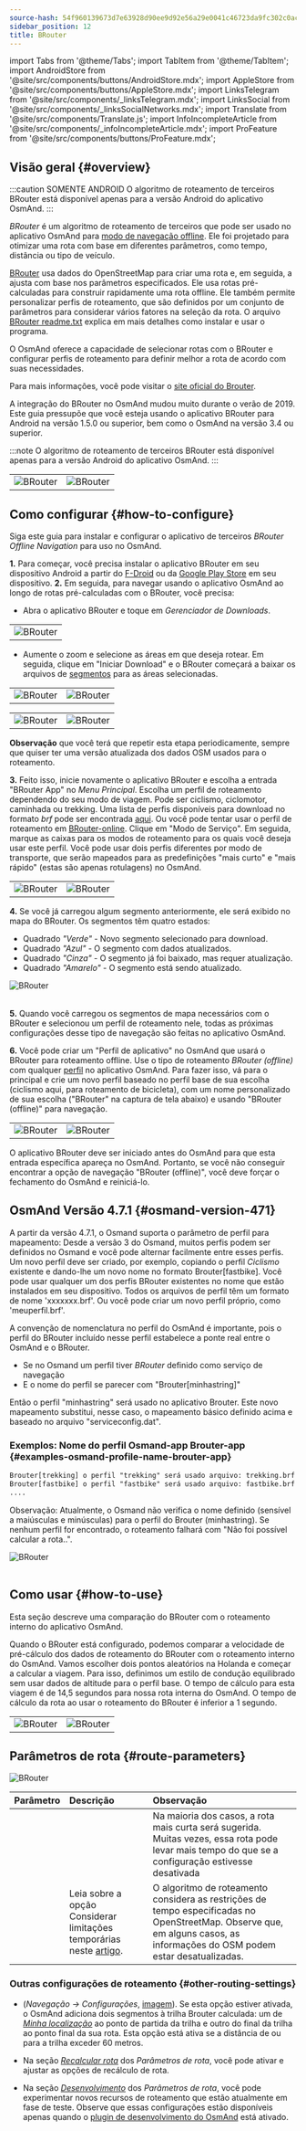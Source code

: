 ```yaml
---
source-hash: 54f960139673d7e63928d90ee9d92e56a29e0041c46723da9fc302c0ac415a0a
sidebar_position: 12
title: BRouter
---
```

import Tabs from '@theme/Tabs';
import TabItem from '@theme/TabItem';
import AndroidStore from '@site/src/components/buttons/AndroidStore.mdx';
import AppleStore from '@site/src/components/buttons/AppleStore.mdx';
import LinksTelegram from '@site/src/components/_linksTelegram.mdx';
import LinksSocial from '@site/src/components/_linksSocialNetworks.mdx';
import Translate from '@site/src/components/Translate.js';
import InfoIncompleteArticle from '@site/src/components/_infoIncompleteArticle.mdx';
import ProFeature from '@site/src/components/buttons/ProFeature.mdx';

## Visão geral {#overview}

:::caution SOMENTE ANDROID
O algoritmo de roteamento de terceiros BRouter está disponível apenas para a versão Android do aplicativo OsmAnd.
:::

*BRouter* é um algoritmo de roteamento de terceiros que pode ser usado no aplicativo OsmAnd para [modo de navegação offline](../guidance/navigation-settings.md#navigation-type). Ele foi projetado para otimizar uma rota com base em diferentes parâmetros, como tempo, distância ou tipo de veículo.

[BRouter](http://brouter.de/) usa dados do OpenStreetMap para criar uma rota e, em seguida, a ajusta com base nos parâmetros especificados. Ele usa rotas pré-calculadas para construir rapidamente uma rota offline. Ele também permite personalizar perfis de roteamento, que são definidos por um conjunto de parâmetros para considerar vários fatores na seleção da rota. O arquivo [BRouter readme.txt](http://brouter.de/brouter/readme.txt) explica em mais detalhes como instalar e usar o programa.

O OsmAnd oferece a capacidade de selecionar rotas com o BRouter e configurar perfis de roteamento para definir melhor a rota de acordo com suas necessidades.

Para mais informações, você pode visitar o [site oficial do Brouter](http://www.brouter.de/brouter/algorithm.html).

A integração do BRouter no OsmAnd mudou muito durante o verão de 2019. Este guia pressupõe que você esteja usando o aplicativo BRouter para Android na versão 1.5.0 ou superior, bem como o OsmAnd na versão 3.4 ou superior.

:::note
O algoritmo de roteamento de terceiros BRouter está disponível apenas para a versão Android do aplicativo OsmAnd.
:::

<table class="blogimage">
    <tr>
        <td><img src={require('@site/static/img/navigation/third/BRouter_overview.png').default} alt="BRouter"/></td>
        <td><img src={require('@site/static/img/navigation/third/BRouter_overview2.png').default} alt="BRouter"/></td>
    </tr>
</table>

## Como configurar {#how-to-configure}

Siga este guia para instalar e configurar o aplicativo de terceiros *BRouter Offline Navigation* para uso no OsmAnd.

**1.** Para começar, você precisa instalar o aplicativo BRouter em seu dispositivo Android a partir do [F-Droid](https://f-droid.org/packages/btools.routingapp) ou da [Google Play Store](https://play.google.com/store/apps/details?id=btools.routingapp) em seu dispositivo.
**2.** Em seguida, para navegar usando o aplicativo OsmAnd ao longo de rotas pré-calculadas com o BRouter, você precisa:

- Abra o aplicativo BRouter e toque em *Gerenciador de Downloads*.

<table class="blogimage">
    <tr>
        <td><img src={require('@site/static/img/navigation/third/prof19.png').default} alt="BRouter"/></td>
    </tr>
</table>

- Aumente o zoom e selecione as áreas em que deseja rotear. Em seguida, clique em "Iniciar Download" e o BRouter começará a baixar os arquivos de [segmentos](http://brouter.de/brouter/segments4/) para as áreas selecionadas.

<table class="blogimage">
    <tr>
        <td><img src={require('@site/static/img/navigation/third/brouter-start-1.png').default} alt="BRouter"/></td>
        <td><img src={require('@site/static/img/navigation/third/brouter-start.png').default} alt="BRouter"/></td>
    </tr>
</table>

<table class="blogimage">
    <tr>
        <td><img src={require('@site/static/img/navigation/third/brouter-downl.png').default} alt="BRouter"/></td>
        <td><img src={require('@site/static/img/navigation/third/brouter-update.png').default} alt="BRouter"/></td>
    </tr>
</table>

**Observação** que você terá que repetir esta etapa periodicamente, sempre que quiser ter uma versão atualizada dos dados OSM usados para o roteamento.

**3.** Feito isso, inicie novamente o aplicativo BRouter e escolha a entrada "BRouter App" no *Menu Principal*. Escolha um perfil de roteamento dependendo do seu modo de viagem. Pode ser ciclismo, ciclomotor, caminhada ou trekking. Uma lista de perfis disponíveis para download no formato *brf* pode ser encontrada [aqui](http://brouter.de/brouter/profiles2/). Ou você pode tentar usar o perfil de roteamento em [BRouter-online](http://brouter.de/brouter-web/).
Clique em "Modo de Serviço". Em seguida, marque as caixas para os modos de roteamento para os quais você deseja usar este perfil. Você pode usar dois perfis diferentes por modo de transporte, que serão mapeados para as predefinições "mais curto" e "mais rápido" (estas são apenas rotulagens) no OsmAnd.

<table class="blogimage">
    <tr>
        <td><img src={require('@site/static/img/navigation/third/prof18.png').default} alt="BRouter"/></td>
        <td><img src={require('@site/static/img/navigation/third/prof18a.png').default} alt="BRouter"/></td>
    </tr>
</table>

**4.** Se você já carregou algum segmento anteriormente, ele será exibido no mapa do BRouter. Os segmentos têm quatro estados:

- Quadrado *"Verde"* - Novo segmento selecionado para download.
- Quadrado *"Azul"* - O segmento com dados atualizados.
- Quadrado *"Cinza"* - O segmento já foi baixado, mas requer atualização.
- Quadrado *"Amarelo"* - O segmento está sendo atualizado.

<table class="blogimage">
    <tr>
    <img src={require('@site/static/img/navigation/third/brouter-downl2.png').default} alt="BRouter"/>
    </tr>
</table>

**5.** Quando você carregou os segmentos de mapa necessários com o BRouter e selecionou um perfil de roteamento nele, todas as próximas configurações desse tipo de navegação são feitas no aplicativo OsmAnd.

**6.** Você pode criar um "Perfil de aplicativo" no OsmAnd que usará o BRouter para roteamento offline.
Use o tipo de roteamento *BRouter (offline)* com qualquer [perfil](../../personal/profiles.md) no aplicativo OsmAnd. Para fazer isso, vá para o *<Translate android="true" ids="shared_string_menu,configure_profile,navigation_profile,nav_type_hint,shared_string_offline,shared_string_external,routing_profile_broutrer"/>* principal e crie um novo perfil baseado no perfil base de sua escolha (ciclismo aqui, para roteamento de bicicleta), com um nome personalizado de sua escolha ("BRouter" na captura de tela abaixo) e usando "BRouter (offline)" para navegação.

<table class="blogimage">
    <tr>
        <td><img src={require('@site/static/img/navigation/third/brouter-2.png').default} alt="BRouter"/></td>
        <td><img src={require('@site/static/img/navigation/third/brouter-3.png').default} alt="BRouter"/></td>
    </tr>
</table>

O aplicativo BRouter deve ser iniciado antes do OsmAnd para que esta entrada específica apareça no OsmAnd. Portanto, se você não conseguir encontrar a opção de navegação "BRouter (offline)", você deve forçar o fechamento do OsmAnd e reiniciá-lo.

## OsmAnd Versão 4.7.1 {#osmand-version-471}

A partir da versão 4.7.1, o Osmand suporta o parâmetro de perfil para mapeamento: Desde a versão 3 do Osmand, muitos perfis podem ser definidos no Osmand e você pode alternar facilmente entre esses perfis. Um novo perfil deve ser criado, por exemplo, copiando o perfil *Ciclismo* existente e dando-lhe um novo nome no formato Brouter[fastbike]. Você pode usar qualquer um dos perfis BRouter existentes no nome que estão instalados em seu dispositivo. Todos os arquivos de perfil têm um formato de nome 'xxxxxxx.brf'. Ou você pode criar um novo perfil próprio, como 'meuperfil.brf'.

A convenção de nomenclatura no perfil do OsmAnd é importante, pois o perfil do BRouter incluído nesse perfil estabelece a ponte real entre o OsmAnd e o BRouter.

- Se no Osmand um perfil tiver *BRouter* definido como serviço de navegação
- E o nome do perfil se parecer com "Brouter[minhastring]"

Então o perfil "minhastring" será usado no aplicativo Brouter. Este novo mapeamento substitui, nesse caso, o mapeamento básico definido acima e baseado no arquivo "serviceconfig.dat".

### Exemplos: Nome do perfil Osmand-app Brouter-app {#examples-osmand-profile-name-brouter-app}

```xml
Brouter[trekking] o perfil "trekking" será usado arquivo: trekking.brf
Brouter[fastbike] o perfil "fastbike" será usado arquivo: fastbike.brf
....
```

Observação:
Atualmente, o Osmand não verifica o nome definido (sensível a maiúsculas e minúsculas) para o perfil do Brouter (minhastring).
Se nenhum perfil for encontrado, o roteamento falhará com "Não foi possível calcular a rota..".

<table class="blogimage">
    <tr>
    <img src={require('@site/static/img/navigation/third/brouter_profile.png').default} alt="BRouter"/>
    </tr>
</table>

## Como usar {#how-to-use}

Esta seção descreve uma comparação do BRouter com o roteamento interno do aplicativo OsmAnd.

Quando o BRouter está configurado, podemos comparar a velocidade de pré-cálculo dos dados de roteamento do BRouter com o roteamento interno do OsmAnd. Vamos escolher dois pontos aleatórios na Holanda e começar a calcular a viagem. Para isso, definimos um estilo de condução equilibrado sem usar dados de altitude para o perfil base. O tempo de cálculo para esta viagem é de 14,5 segundos para nossa rota interna do OsmAnd. O tempo de cálculo da rota ao usar o roteamento do BRouter é inferior a 1 segundo.

<table class="blogimage">
    <tr>
        <td><img src={require('@site/static/img/navigation/third/prof21.jpg').default} alt="BRouter"/></td>
        <td><img src={require('@site/static/img/navigation/third/prof21a.jpg').default} alt="BRouter"/></td>
    </tr>
</table>

## Parâmetros de rota {#route-parameters}

*<Translate android="true" ids="shared_string_menu,shared_string_navigation,shared_string_settings,routing_settings_2,route_parameters"/>*

![BRouter](@site/static/img/navigation/routing/BRouter_route_param.png)

| Parâmetro | Descrição | Observação |
|:------------|:---------------|:---------------|
| *<Translate android="true" ids="fast_route_mode"/>* | <Translate android="true" ids="routing_attr_short_way_description"/> <Translate android="true" ids="fast_route_mode_descr"/> | Na maioria dos casos, a rota mais curta será sugerida. Muitas vezes, essa rota pode levar mais tempo do que se a configuração estivesse desativada |
| *<Translate android="true" ids="temporary_conditional_routing"/>* | Leia sobre a opção Considerar limitações temporárias neste [artigo](../routing/osmand-routing.md#consider-temporary-limitations). | O algoritmo de roteamento considera as restrições de tempo especificadas no OpenStreetMap. Observe que, em alguns casos, as informações do OSM podem estar desatualizadas. |

### Outras configurações de roteamento {#other-routing-settings}

- ***<Translate android="true" ids="calculate_osmand_route_without_internet"/>*** (*Navegação → Configurações*, [imagem](../routing/online-routing.md#online-routing-setting)). Se esta opção estiver ativada, o OsmAnd adiciona dois segmentos à trilha Brouter calculada: um de *[Minha localização](../../map/interact-with-map.md#my-location-and-zoom)* ao ponto de partida da trilha e outro do final da trilha ao ponto final da sua rota. Esta opção está ativa se a distância de ou para a trilha exceder 60 metros.

- Na seção [*Recalcular rota*](../../navigation/guidance/navigation-settings.md#recalculate-route) dos *Parâmetros de rota*, você pode ativar e ajustar as opções de recálculo de rota.

- Na seção [*Desenvolvimento*](../guidance/navigation-settings.md#development-settings) dos *Parâmetros de rota*, você pode experimentar novos recursos de roteamento que estão atualmente em fase de teste. Observe que essas configurações estão disponíveis apenas quando o [plugin de desenvolvimento do OsmAnd](../../plugins/development.md) está ativado.